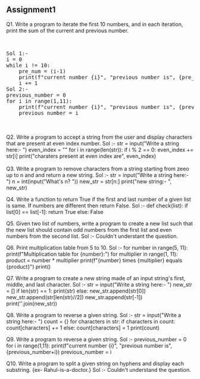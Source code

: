 <h2>Assignment1</h2>
<p>Q1. Write a program to iterate the first 10 numbers, and in each iteration, print the sum of the current and previous number.</p>
<br>
<pre>
Sol 1:-
i = 0
while i != 10:
    pre_num = (i-1)
    print(f"current number {i}", "previous number is", {pre_num+i})
    i += 1
Sol 2:-
previous_number = 0
for i in range(1,11):
    print(f"current number {i}", "previous number is", {previous_number+i})
    previous_number = i
</pre>
<br>
<br>
Q2. Write a program to accept a string from the user and display characters that are present at even index number.
Sol :-
str = input("Write a string here:- ")
even_index = ""
for i in range(len(str)):
    if i % 2 == 0:
        even_index += str[i]
print("charaters present at even index are", even_index)
<br>
<br>
Q3. Write a program to remove characters from a string starting from zeeo up to n and and return a new string.
Sol :-
str = input("Write a string here:- ")
n = int(input("What's n? "))
new_str = str[n:]
print("new string:- ", new_str)



Q4. Write a function to return True if the first and last number of a given list is same. If numbers are different then return False.
Sol :-
def check(list):
    if list[0] == list[-1]:
        return True
    else:
        False



Q5. Given two list of numbers, write a program to create a new list such that the new list should contain odd numbers from the first list and even numbers from the second list.
Sol :- 
Couldn't understant the question.



Q6. Print multiplication table from 5 to 10.
Sol :-
for number in range(5, 11):
    print(f"Multiplication table for {number}:")
    for multiplier in range(1, 11):
        product = number * multiplier
        print(f"{number} times {multiplier} equals {product}")
    print()



Q7. Write a program to create a new string made of an input string's first, middle, and last character.
Sol :-
str = input("Write a string here:- ")
new_str = []
if len(str) == 1:
    print(str)
else:
    new_str.append(str[0])
    new_str.append(str[len(str)//2])
    new_str.append(str[-1])
print(''.join(new_str))



Q8. Write a program to reverse a given string.
Sol :-
str = input("Write a string here:- ")
count = {}
for characters in str:
    if characters in count:
        count[characters] += 1
    else:
        count[characters] = 1
print(count)



Q9. Write a program to reverse a given string.
Sol :-
previous_number = 0
for i in range(1,11):
    print(f"current number {i}", "previous number is", {previous_number+i})
    previous_number = i



Q10. Write a program to split a given string on hyphens and display each substring. {ex- Rahul-is-a-doctor.}
Sol :-
Couldn't understand the question.
